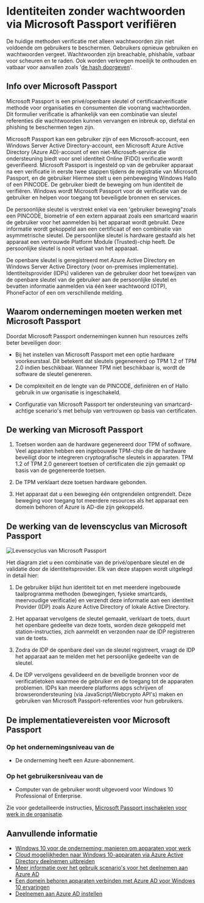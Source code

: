 <properties
    pageTitle="Verificatie identiteiten zonder wachtwoorden via Microsoft Passport | Microsoft Azure"
    description="Biedt een overzicht van Microsoft Passport en aanvullende informatie over het implementeren van Microsoft Passport."
    services="active-directory"
    documentationCenter=""
    authors="femila"
    manager="swadhwa"
    editor=""
    tags="azure-classic-portal"/>

<tags
    ms.service="active-directory"
    ms.workload="identity"
    ms.tgt_pltfrm="na"
    ms.devlang="na"
    ms.topic="article"
    ms.date="09/27/2016"
    ms.author="femila"/>

# <a name="authenticating-identities-without-passwords-through-microsoft-passport"></a>Identiteiten zonder wachtwoorden via Microsoft Passport verifiëren

De huidige methoden verificatie met alleen wachtwoorden zijn niet voldoende om gebruikers te beschermen. Gebruikers opnieuw gebruiken en wachtwoorden vergeet. Wachtwoorden zijn breachable, phishable, vatbaar voor scheuren en te raden. Ook worden verkregen moeilijk te onthouden en vatbaar voor aanvallen zoals '[de hash doorgeven](https://technet.microsoft.com/dn785092.aspx)'.

## <a name="about-microsoft-passport"></a>Info over Microsoft Passport
Microsoft Passport is een privé/openbare sleutel of certificaatverificatie methode voor organisaties en consumenten die voorrang wachtwoorden. Dit formulier verificatie is afhankelijk van een combinatie van sleutel referenties die wachtwoorden kunnen vervangen en inbreuk op, diefstal en phishing te beschermen tegen zijn.

 Microsoft Passport kan een gebruiker zijn of een Microsoft-account, een Windows Server Active Directory-account, een Microsoft Azure Active Directory (Azure AD)-account of een niet-Microsoft-service die ondersteuning biedt voor snel identiteit Online (FIDO) verificatie wordt geverifieerd. Microsoft Passport is ingesteld op van de gebruiker apparaat na een verificatie in eerste twee stappen tijdens de registratie van Microsoft Passport, en de gebruiker Hiermee stelt u een penbeweging Windows Hallo of een PINCODE. De gebruiker biedt de beweging om hun identiteit de verifiëren. Windows wordt Microsoft Passport voor de verificatie van de gebruiker en helpen voor toegang tot beveiligde bronnen en services.

De persoonlijke sleutel is verstrekt enkel via een 'gebruiker beweging"zoals een PINCODE, biometrie of een extern apparaat zoals een smartcard waarin de gebruiker voor het aanmelden bij het apparaat wordt gebruikt. Deze informatie wordt gekoppeld aan een certificaat of een combinatie van asymmetrische sleutel. De persoonlijke sleutel is hardware gestaafd als het apparaat een vertrouwde Platform Module (Trusted)-chip heeft. De persoonlijke sleutel is nooit verlaat van het apparaat.

De openbare sleutel is geregistreerd met Azure Active Directory en Windows Server Active Directory (voor on-premises implementatie). Identiteitsprovider (IDPs) valideren van de gebruiker door het toewijzen van de openbare sleutel van de gebruiker aan de persoonlijke sleutel en bevatten informatie aanmelden via één keer wachtwoord (OTP), PhoneFactor of een om verschillende melding.

## <a name="why-enterprises-should-adopt-microsoft-passport"></a>Waarom ondernemingen moeten werken met Microsoft Passport

Doordat Microsoft Passport ondernemingen kunnen hun resources zelfs beter beveiligen door:

* Bij het instellen van Microsoft Passport met een optie hardware voorkeurstaal. Dit betekent dat sleutels gegenereerd op TPM 1.2 of TPM 2.0 indien beschikbaar. Wanneer TPM niet beschikbaar is, wordt de software de sleutel genereren.

* De complexiteit en de lengte van de PINCODE, definiëren en of Hallo gebruik in uw organisatie is ingeschakeld.

* Configuratie van Microsoft Passport ter ondersteuning van smartcard-achtige scenario's met behulp van vertrouwen op basis van certificaten.

## <a name="how-microsoft-passport-works"></a>De werking van Microsoft Passport
1. Toetsen worden aan de hardware gegenereerd door TPM of software. Veel apparaten hebben een ingebouwde TPM-chip die de hardware beveiligt door te integreren cryptografische sleutels in apparaten. TPM 1.2 of TPM 2.0 genereert toetsen of certificaten die zijn gemaakt op basis van de gegenereerde toetsen.

2. De TPM verklaart deze toetsen hardware gebonden.

3. Het apparaat dat u een beweging één ontgrendelen ontgrendelt. Deze beweging voor toegang tot meerdere resources als het apparaat een domein behoren of Azure is AD-die zijn gekoppeld.

## <a name="how-the-microsoft-passport-lifecycle-works"></a>De werking van de levenscyclus van Microsoft Passport

![Levenscyclus van Microsoft Passport](./media/active-directory-azureadjoin/active-directory-azureadjoin-microsoft-passport.png)

Het diagram ziet u een combinatie van de privé/openbare sleutel en de validatie door de identiteitsprovider. Elk van deze stappen wordt uitgelegd in detail hier:

1. De gebruiker blijkt hun identiteit tot en met meerdere ingebouwde taalprogramma methoden (bewegingen, fysieke smartcards, meervoudige verificatie) en verzendt deze informatie aan een identiteit Provider (IDP) zoals Azure Active Directory of lokale Active Directory.

2. Het apparaat vervolgens de sleutel gemaakt, verklaart de toets, duurt het openbare gedeelte van deze toets, worden deze gekoppeld met station-instructies, zich aanmeldt en verzonden naar de IDP registreren van de toets.

4. Zodra de IDP de openbare deel van de sleutel registreert, vraagt de IDP het apparaat aan te melden met het persoonlijke gedeelte van de sleutel.

5. De IDP vervolgens gevalideerd en de beveiligde bronnen voor de verificatietoken waarmee de gebruiker en de toegang tot de apparaten problemen. IDPs kan meerdere platforms apps schrijven of browserondersteuning (via JavaScript/Webcrypto API's) maken en gebruiken van Microsoft Passport-referenties voor hun gebruikers.

## <a name="the-deployment-requirements-for-microsoft-passport"></a>De implementatievereisten voor Microsoft Passport
### <a name="at-the-enterprise-level"></a>Op het ondernemingsniveau van de

* De onderneming heeft een Azure-abonnement.

### <a name="at-the-user-level"></a>Op het gebruikersniveau van de

* Computer van de gebruiker wordt uitgevoerd voor Windows 10 Professional of Enterprise.

Zie voor gedetailleerde instructies, [Microsoft Passport inschakelen voor werk in de organisatie](active-directory-azureadjoin-passport-deployment.md).


## <a name="additional-information"></a>Aanvullende informatie

* [Windows 10 voor de onderneming: manieren om apparaten voor werk](active-directory-azureadjoin-windows10-devices-overview.md)
* [Cloud mogelijkheden naar Windows 10-apparaten via Azure Active Directory deelnemen uitbreiden](active-directory-azureadjoin-user-upgrade.md)
* [Meer informatie over het gebruik scenario's voor het deelnemen aan Azure AD](active-directory-azureadjoin-deployment-aadjoindirect.md)
* [Een domein behoren apparaten verbinden met Azure AD voor Windows 10 ervaringen](active-directory-azureadjoin-devices-group-policy.md)
* [Deelnemen aan Azure AD instellen](active-directory-azureadjoin-setup.md)

